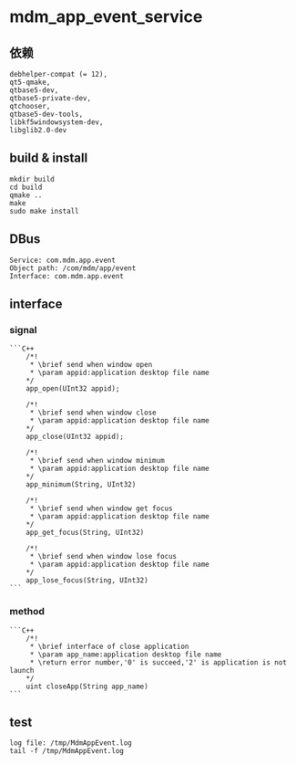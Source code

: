 # mdm_app_event_service

## 依赖
    debhelper-compat (= 12),
	qt5-qmake,
    qtbase5-dev,
    qtbase5-private-dev,
    qtchooser,
    qtbase5-dev-tools,
    libkf5windowsystem-dev,
    libglib2.0-dev

## build & install

    mkdir build
    cd build
    qmake ..
    make
    sudo make install 

## DBus

    Service: com.mdm.app.event
    Object path: /com/mdm/app/event
    Interface: com.mdm.app.event

## interface

### signal

    ```C++
        /*!
         * \brief send when window open
         * \param appid:application desktop file name
        */
        app_open(UInt32 appid);

        /*!
         * \brief send when window close
         * \param appid:application desktop file name
        */
        app_close(UInt32 appid);

        /*!
         * \brief send when window minimum
         * \param appid:application desktop file name
        */
        app_minimum(String, UInt32)

        /*!
         * \brief send when window get focus
         * \param appid:application desktop file name
        */
        app_get_focus(String, UInt32)

        /*!
         * \brief send when window lose focus
         * \param appid:application desktop file name
        */
        app_lose_focus(String, UInt32)
    ```

### method

    ```C++
        /*!
         * \brief interface of close application
         * \param app_name:application desktop file name
         * \return error number,'0' is succeed,'2' is application is not launch
        */
        uint closeApp(String app_name)
    ```

## test

    log file: /tmp/MdmAppEvent.log
    tail -f /tmp/MdmAppEvent.log
